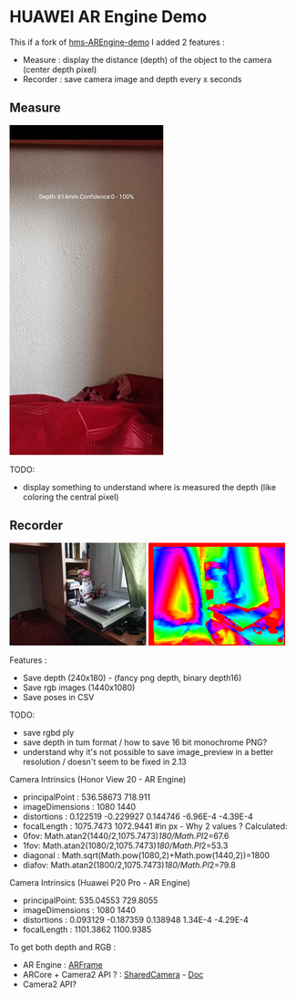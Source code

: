 # HUAWEI AR Engine Demo

This if a fork of [hms-AREngine-demo](https://github.com/HMS-Core/hms-AREngine-demo)
I added 2 features :
- Measure : display the distance (depth) of the object to the camera (center depth pixel)
- Recorder : save camera image and depth every x seconds

## Measure

![Screenshot_resized25](doc/Screenshot_resized25.jpg)

TODO:
- display something to understand where is measured the depth (like coloring the central pixel)

## Recorder

![](doc/00000012_preview_image_resized.jpg) ![](doc/00000012_depth.png)

Features :
- Save depth (240x180) - (fancy png depth, binary depth16)
- Save rgb images (1440x1080)
- Save poses in CSV

TODO:
- save rgbd ply
- save depth in tum format / how to save 16 bit monochrome PNG?
- understand why it's not possible to save image_preview in a better resolution / doesn't seem to be fixed in 2.13



Camera Intrinsics (Honor View 20 - AR Engine)
- principalPoint : 536.58673 718.911
- imageDimensions : 1080 1440
- distortions : 0.122519 -0.229927 0.144746 -6.96E-4 -4.39E-4
- focalLength : 1075.7473 1072.9441 #in px - Why 2 values ?
Calculated:
- 0fov: Math.atan2(1440/2,1075.7473)*180/Math.PI*2=67.6
- 1fov: Math.atan2(1080/2,1075.7473)*180/Math.PI*2=53.3
- diagonal : Math.sqrt(Math.pow(1080,2)+Math.pow(1440,2))=1800
- diafov: Math.atan2(1800/2,1075.7473)*180/Math.PI*2=79.8

Camera Intrinsics (Huawei P20 Pro - AR Engine)
- principalPoint: 535.04553 729.8055
- imageDimensions : 1080 1440
- distortions : 0.093129 -0.187359 0.138948 1.34E-4 -4.29E-4
- focalLength : 1101.3862 1100.9385


To get both depth and RGB : 
- AR Engine : [ARFrame](https://developer.huawei.com/consumer/en/doc/HMSCore-References-V5/frame-0000001050121447-V5)
- ARCore + Camera2 API ? : [SharedCamera](https://developers.google.com/ar/reference/java/com/google/ar/core/SharedCamera) - [Doc](https://developers.google.com/ar/develop/java/camera-sharing)
- Camera2 API?